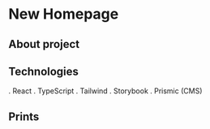 # New Homepage

## About project

## Technologies

. React
. TypeScript
. Tailwind
. Storybook
. Prismic (CMS)

## Prints
